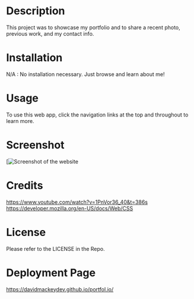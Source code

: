 # Description
This project was to showcase my portfolio and to share a recent photo, previous work, and my contact info.

# Installation
N/A : No installation necessary. Just browse and learn about me!

# Usage
To use this web app, click the navigation links at the top and throughout to learn more.

# Screenshot
[![Screenshot of the website](./Assets/images/davidmackeydev.github.io_portfol.io_.png)

# Credits
https://www.youtube.com/watch?v=1PnVor36_40&t=386s
https://developer.mozilla.org/en-US/docs/Web/CSS

# License
Please refer to the LICENSE in the Repo.

# Deployment Page
https://davidmackeydev.github.io/portfol.io/
